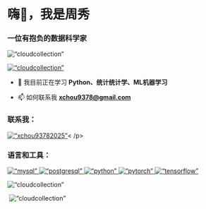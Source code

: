 <h1 align=“center”>嗨👋，我是周秀</h1>
<h3 align=“center”>一位有抱负的数据科学家</h3>

<p align=“left”> <img src=“https://komarev.com/ghpvc/?username=cloudcollection&label=Profile%20views&color=0e75b6&style=flat” alt=“cloudcollection” /> </p>

<p align=“left”> <a href=“https://github.com/ryo-ma/github-profile-trophy”><img src=“https://github-profile-trophy.vercel.app/?username=cloudcollection” alt=“cloudcollection” /></a> </p>

- 🌱 我目前正在学习 **Python、统计统计学、ML机器学习**

- 📫 如何联系我 **xchou9378@gmail.com**

<h3 align=“left”>联系我：</h3>
<p align=“left”>
<a href=“https://instagram.com/xchou93782025” target=“blank”><img align=“center” src=“https://raw.githubusercontent.com/rahuldkjain/github-profile-readme-generator/master/src/images/icons/Social/instagram.svg” alt=“xchou93782025” height=“30” width=“40” /></a><
/p>

<h3 align=“left”>语言和工具：</h3>
<p align=“left”> <a href=“https://www.mysql.com/” target=“_blank” rel=“noreferrer”> <img src=“https://raw.githubusercontent.com/devicons/devicon/master/icons/mysql/mysql-original-wordmark.svg” alt=“mysql” width=“40” height=“40”/> </a> <a href=“https://www.postgresql.org” target=“_blank” rel=“noreferrer”> <img src=“https://raw.githubusercontent.com/devicons/devicon/master/icons/postgresql/postgresql-original-wordmark.svg” alt=“postgresql” width=“40” height=“40”/> </a> <a href=“https://www.python.org” target=“_blank” rel=“noreferrer”> <img src=“https://raw.githubusercontent.com/devicons/devicon/master/icons/python/python-original.svg” alt=“python” width=“40” height=“40”/> </a> <a href=“https://pytorch.org/” target=“_blank” rel=“noreferrer”> <img src=“https://www.vectorlogo.zone/logos/pytorch/pytorch-icon.svg” alt=“pytorch” width=“40” height=“40”/> </a> <a href=“https://www.tensorflow.org” target=“_blank” rel=“noreferrer”> <img src=“https://www.vectorlogo.zone/logos/tensorflow/tensorflow-icon.svg” alt=“tensorflow” width=“40” height=“40”/> </a> </p>

<p><img align=“left” src=“https://github-readme-stats.vercel.app/api/top-langs?username=cloudcollection&show_icons=true&locale=en&layout=compact” alt=“cloudcollection” /></p>

<p>&nbsp;<img align=“center” src=“https://github-readme-stats.vercel.app/api?username=cloudcollection&show_icons=true&locale=en” alt=“cloudcollection” /></p>
